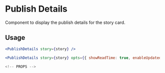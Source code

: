 # Publish Details

Component to display the publish details for the story card.

## Usage

```jsx
<PublishDetails story={story} />
```

```jsx
<PublishDetails story={story} opts={{ showReadTime: true, enableUpdatedTime: true, enablePublishedTime: false, localizedPublishedOn: "ಪ್ರಕಟಿಸಲಾಗಿದೆ", localizedUpdatedOn: "ನವೀಕರಿಸಲಾಗಿದೆ" }} />

<!-- PROPS -->
```
